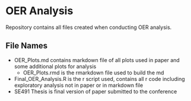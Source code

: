 # OER Analysis

Repository contains all files created when conducting OER analysis. 

## File Names

* OER_Plots.md contains markdown file of all plots used in paper and some additional plots for analysis
  * OER_Plots.rmd is the rmarkdown file used to build the md
* Final_OER_Analysis.R is the r script used, contains all r code including exploratory analysis not in paper or in markdown file
* SE491 Thesis is final version of paper submitted to the conference
